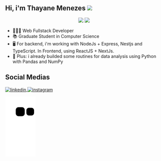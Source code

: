 <h2>Hi, i'm Thayane Menezes <img height="30px" src="https://user-images.githubusercontent.com/42378118/110234147-e3259600-7f4e-11eb-95be-0c4047144dea.gif"/> </h2>

<div align="center">
  
<img height="180em" src="https://github-readme-stats.vercel.app/api?username=thayanemenezes&show_icons=true&theme=dracula&include_all_commits=true&count_private=true"/>  
  
<img height="180em" src="https://github-readme-stats.vercel.app/api/top-langs/?username=thayanemenezes&layout=compact&langs_count=7&theme=dracula"/>
  
</div>

- 👩🏾‍💻 Web Fullstack Developer
- 📚 Graduate Student in Computer Science
- 🖥 For backend, i'm working with NodeJs + Express, Nestjs and TypeScript. In Frontend, using ReactJS + NextJs.
- 🐍 Plus: i already builded some routines for data analysis using Python with Pandas and NumPy 

## Social Medias
<p>
<a href="https://www.linkedin.com/in/thayane-menezes-31a5a9191/" target="_blank">
  <img align="center" src="https://raw.githubusercontent.com/gist/thayanemenezes/71fbd509fef2059b5e2ea2f7e38656ae/raw/d99ad11e0ed176d32d0c2c0a06ff5596f9ba8dfb/linkedin.svg" alt="linkedin"/>
</a>
<a href="https://www.instagram.com/thayanemenezees/" target="_blank">
 <img align="center" src="https://raw.githubusercontent.com/gist/thayanemenezes/4928e581acb3608231ccb292d88e4819/raw/6b2b5004393e895758c3bc47e4a8d3a07810c999/insta.svg" alt="instagram"/>
</a>
</p>

![snake gif](https://github.com/thayanemenezes/thayanemenezes/blob/output/github-contribution-grid-snake.svg)  
